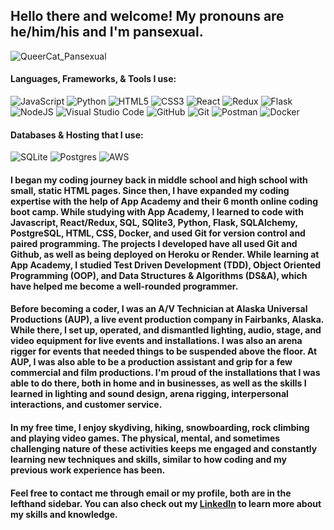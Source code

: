 ## Hello there and welcome! My pronouns are he/him/his and I'm pansexual.
![QueerCat_Pansexual](https://user-images.githubusercontent.com/102490631/209242236-0b1bbdc2-b209-44b5-b790-82a156c4b4f7.png)
#### Languages, Frameworks, & Tools I use:
![JavaScript](https://img.shields.io/badge/javascript-%23323330.svg?style=for-the-badge&logo=javascript&logoColor=%23F7DF1E)
![Python](https://img.shields.io/badge/python-3670A0?style=for-the-badge&logo=python&logoColor=ffdd54)
![HTML5](https://img.shields.io/badge/html5-%23E34F26.svg?style=for-the-badge&logo=html5&logoColor=white)
![CSS3](https://img.shields.io/badge/css3-%231572B6.svg?style=for-the-badge&logo=css3&logoColor=white)
![React](https://img.shields.io/badge/react-%2320232a.svg?style=for-the-badge&logo=react&logoColor=%2361DAFB)
![Redux](https://img.shields.io/badge/redux-%23593d88.svg?style=for-the-badge&logo=redux&logoColor=white)
![Flask](https://img.shields.io/badge/flask-%23000.svg?style=for-the-badge&logo=flask&logoColor=white)
![NodeJS](https://img.shields.io/badge/node.js-6DA55F?style=for-the-badge&logo=node.js&logoColor=white)
![Visual Studio Code](https://img.shields.io/badge/Visual%20Studio%20Code-0078d7.svg?style=for-the-badge&logo=visual-studio-code&logoColor=white)
![GitHub](https://img.shields.io/badge/github-%23121011.svg?style=for-the-badge&logo=github&logoColor=white)
![Git](https://img.shields.io/badge/git-%23F05033.svg?style=for-the-badge&logo=git&logoColor=white)
![Postman](https://img.shields.io/badge/Postman-FF6C37?style=for-the-badge&logo=postman&logoColor=white)
![Docker](https://img.shields.io/badge/docker-%230db7ed.svg?style=for-the-badge&logo=docker&logoColor=white)

#### Databases & Hosting that I use:
![SQLite](https://img.shields.io/badge/sqlite-%2307405e.svg?style=for-the-badge&logo=sqlite&logoColor=white)
![Postgres](https://img.shields.io/badge/postgres-%23316192.svg?style=for-the-badge&logo=postgresql&logoColor=white)
![AWS](https://img.shields.io/badge/AWS-%23FF9900.svg?style=for-the-badge&logo=amazon-aws&logoColor=white)

#### I began my coding journey back in middle school and high school with small, static HTML pages. Since then, I have expanded my coding expertise with the help of App Academy and their 6 month online coding boot camp. While studying with App Academy, I learned to code with Javascript, React/Redux, SQL, SQlite3, Python, Flask, SQLAlchemy, PostgreSQL, HTML, CSS, Docker, and used Git for version control and paired programming. The projects I developed have all used Git and Github, as well as being deployed on Heroku or Render. While learning at App Academy, I studied Test Driven Development (TDD), Object Oriented Programming (OOP), and Data Structures & Algorithms (DS&A), which have helped me become a well-rounded programmer. 

#### Before becoming a coder, I was an A/V Technician at Alaska Universal Productions (AUP), a live event production company in Fairbanks, Alaska. While there, I set up, operated, and dismantled lighting, audio, stage, and video equipment for live events and installations. I was also an arena rigger for events that needed things to be suspended above the floor. At AUP, I was also able to be a production assistant and grip for a few commercial and film productions. I'm proud of the installations that I was able to do there, both in home and in businesses, as well as the skills I learned in lighting and sound design, arena rigging, interpersonal interactions, and customer service.

#### In my free time, I enjoy skydiving, hiking, snowboarding, rock climbing and playing video games. The physical, mental, and sometimes challenging nature of these activities keeps me engaged and constantly learning new techniques and skills, similar to how coding and my previous work experience has been.

#### Feel free to contact me through email or my profile, both are in the lefthand sidebar. You can also check out my [LinkedIn](www.linkedin.com/in/matt-hutter-2a6620173) to learn more about my skills and knowledge.


<!--
**Sparky338/Sparky338** is a ✨ _special_ ✨ repository because its `README.md` (this file) appears on your GitHub profile.

Here are some ideas to get you started:

- 🔭 I’m currently working on ...
- 🌱 I’m currently learning ...
- 👯 I’m looking to collaborate on ...
- 🤔 I’m looking for help with ...
- 💬 Ask me about ...
- 📫 How to reach me: ...
- 😄 Pronouns: ...
- ⚡ Fun fact: ...
-->

